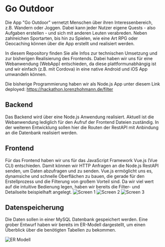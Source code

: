 # Go Outdoor
Die App "Go Outdoor" vernetzt Menschen über ihren Interessenbereich, z.B. Wandern oder Joggen. Dabei kann jeder Nutzer eigene Quests - also Aufgaben erstellen - und sich mit anderen Leuten verabreden.
Neben zahlreichen Sportarten, bis hin zu Spielen, wie eine Art RPG oder Geocaching können über die App erstellt und realisiert werden.

In diesem Repository finden Sie alle Infos zur technischen Umsetzung und zur bisherigen Realisierung des Frontends.
Dabei haben wir uns für eine Webanwendung (WebApp) entschieden, da diese plattformunabhängig ist und wir einfach (z.B. mit Cordova) in eine native Android und iOS App umwandeln können.

Die bisherige Programmierung haben wir als Node.js App unter diesem Link deployed: https://hackathon.lorenzhohmann.de/filter

## Backend
Das Backend wird über eine Node.js Anwendung realisiert. Aktuell ist die Webanwendung lediglich für den Aufruf der Frontend Dateien zuständig. In der weiteren Entwicklung sollen hier die Routen der RestAPI mit Anbindung an die Datenbank realisiert werden.

## Frontend
Für das Frontend haben wir uns für das JavaScript Framework Vue.js (Vue CLI) entschieden. Damit können wir HTTP Anfragen an die Node.js RestAPI senden, um Daten abzufragen und zu senden.
Vue.js ermöglicht uns es, dynamsiche und schnelle Oberflächen zu bauen, die gerade für den Erstellprozess und die Filterung von großem Vorteil sind.
Da wir viel wert auf die intuitive Bedienung legen, haben wir bereits die Filter- und Detailseite beispielhaft angelegt.
![Screen 1](https://hackathon.lorenzhohmann.de/go-outdoor-detail-1.PNG)
![Screen 2](https://hackathon.lorenzhohmann.de/go-outdoor-detail-2.PNG)
![Screen 3](https://hackathon.lorenzhohmann.de/go-outdoor-detail-3.PNG)

## Datenspeicherung
Die Daten sollen in einer MySQL Datenbank gespeichert werden. Eine grober Entwurf haben wir bereits im ER-Modell dargestellt, um einen Überblick über die benötigten Tabellen zu bekommen. 

![ER Modell](https://hackathon.lorenzhohmann.de/erd.png)
